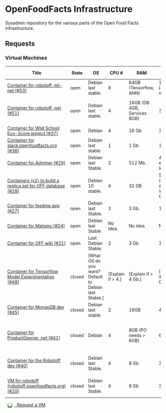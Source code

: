# OpenFoodFacts Infrastructure
Sysadmin repository for the various parts of the Open Food Facts infrastructure.

## Requests

### Virtual Machines

<!-- VM table -->
|                                                                      Title                                                                      |State |                         OS                          |      CPU #      |            RAM            |         SSD (Local)          |    HDD (Remote)    |                                                Services                                                |
|-------------------------------------------------------------------------------------------------------------------------------------------------|------|-----------------------------------------------------|-----------------|---------------------------|------------------------------|--------------------|--------------------------------------------------------------------------------------------------------|
|<a href=https://github.com/openfoodfacts/openfoodfacts-infrastructure/issues/53>Container for robotoff-ml-net [#53]</a>                          |open  |Debian last stable                                   |                8|64GB (Tensorflow, ANN)     |192GB [ML models]             |100GB               |Tensorflow + ANN + ElasticSearch                                                                        |
|<a href=https://github.com/openfoodfacts/openfoodfacts-infrastructure/issues/51>Container for robotoff-net [#51]</a>                             |open  |Debian last stable                                   |                4|16GB (DB 4GB, Services 8GB)|32GB                          |100GB               |Robotoff API + Schedulers + Workers, PostgreSQL DB                                                      |
|<a href=https://github.com/openfoodfacts/openfoodfacts-infrastructure/issues/37>Container for Wild School Eco-Score project [#37]</a>            |open  |Debian                                               |                4|16 Gb                      |30 Gb                         |0                   |MongoDB                                                                                                 |
|<a href=https://github.com/openfoodfacts/openfoodfacts-infrastructure/issues/36>Container for slack.openfoodfacts.org [#36]</a>                  |open  |Debian last stable                                   |                1|1 Gb                       |10 Gb                         |None                |Node.js                                                                                                 |
|<a href=https://github.com/openfoodfacts/openfoodfacts-infrastructure/issues/29>Container for Adminer [#29]</a>                                  |open  |Debian last Stable.                                  |                2|512 Mb.                    |4 Gb or even less.            |0                   |Nginx, PHP, Adminer.                                                                                    |
|<a href=https://github.com/openfoodfacts/openfoodfacts-infrastructure/issues/28>Containers (x2) to build a replica set for OFF database [#28]</a>|open  |Debian 10 stable.                                    |                4|32 GB                      |50 GB (the database is 20 GB).|0                   |Mongodb.                                                                                                |
|<a href=https://github.com/openfoodfacts/openfoodfacts-infrastructure/issues/27>Container for feedme app [#27]</a>                               |open  |Debian last Stable.                                  |                3|3 Gb.                      |15 Gb.                        |0                   |PostgreSQL, Node.js, Nginx.                                                                             |
|<a href=https://github.com/openfoodfacts/openfoodfacts-infrastructure/issues/24>Container for Matomo [#24]</a>                                   |open  |Debian last Stable                                   |No idea.         |No idea.                   |No idea.                      |No idea.            |LAMP                                                                                                    |
|<a href=https://github.com/openfoodfacts/openfoodfacts-infrastructure/issues/21>Container for OFF wiki [#21]</a>                                 |open  |Last Debian Stable.                                  |                2|3 Gb                       |14 Gb.                        |14 Gb               |Apache, PHP, MySQL, Mediawiki.                                                                          |
|<a href=https://github.com/openfoodfacts/openfoodfacts-infrastructure/issues/48>Container for Tensorflow Model Experimentation [#48]</a>         |closed|[What OS do you want? Default to Debian last Stable.]|[Explain if > 4.]|[Explain if > 4 Gb.]       |[Explain if > 32 Gb.]         |[Explain if > 1 Tb.]|[This is just for information. The machine is provided bare. Example: PostgreSQL, Node.js, Apache, etc.]|
|<a href=https://github.com/openfoodfacts/openfoodfacts-infrastructure/issues/45>Container for MongoDB dev [#45]</a>                              |closed|Debian last stable                                   |                2|16GB                       |40GB                          |                    |MongoDB running in Docker                                                                               |
|<a href=https://github.com/openfoodfacts/openfoodfacts-infrastructure/issues/41>Container for ProductOpener .net [#41]</a>                       |closed|Debian                                               |                4|8GB (PO needs > 6GB)       |64GB                          |64GB                |ProductOpener frontend + backend, MongoDB, PostgreSQL, Memcached                                        |
|<a href=https://github.com/openfoodfacts/openfoodfacts-infrastructure/issues/40>Container for the Robotoff dev [#40]</a>                         |closed|Debian last Stable.                                  |                4|8 Gb                       |32 Gb                         |100 Gb              |robotoff, elastic search, tensorflow, postgresql                                                        |
|<a href=https://github.com/openfoodfacts/openfoodfacts-infrastructure/issues/20>VM for robotoff (robotoff.openfoodfacts.org) [#20]</a>           |closed|Debian last Stable.                                  |                4|8 Gb                       |32 Gb                         |100 Gb              |robotoff, elastic search, tensorflow, postgresql                                                        |
<!-- VM table -->

<a href="https://github.com/openfoodfacts/openfoodfacts-infrastructure/issues/new?assignees=cquest&labels=container&template=vm-template.md&title="><img src="./scripts/add.png" style="background: transparent; vertical-align: middle" width="30"/>&nbsp;&nbsp;Request a VM</img></a>
